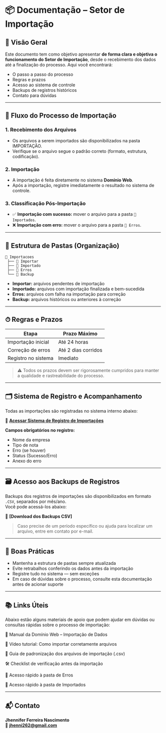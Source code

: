 
# 📦 Documentação – Setor de Importação

## 🧭 Visão Geral

Este documento tem como objetivo apresentar **de forma clara e objetiva o funcionamento do Setor de Importação**, desde o recebimento dos dados até a finalização do processo. Aqui você encontrará:

- O passo a passo do processo  
- Regras e prazos  
- Acesso ao sistema de controle  
- Backups de registros históricos  
- Contato para dúvidas  

---

## 🔄 Fluxo do Processo de Importação

### 1. Recebimento dos Arquivos
- Os arquivos a serem importados são disponibilizados na pasta IMPORTAÇÃO.
- Verifique se o arquivo segue o padrão correto (formato, estrutura, codificação).

### 2. Importação
- A importação é feita diretamente no sistema **Domínio Web**.
- Após a importação, registre imediatamente o resultado no sistema de controle.

### 3. Classificação Pós-Importação
- ✅ **Importação com sucesso:** mover o arquivo para a pasta `📁 Importados`.
- ❌ **Importação com erro:** mover o arquivo para a pasta `📁 Erros`.

---

## 📁 Estrutura de Pastas (Organização)

```
📁 Importacoes
 ├── 📁 Importar
 ├── 📁 Importado
 ├── 📁 Erros
 └── 📁 Backup
```

- **Importar:** arquivos pendentes de importação  
- **Importado:** arquivos com importação finalizada e bem-sucedida  
- **Erros:** arquivos com falha na importação para correção  
- **Backup:** arquivos históricos ou anteriores à correção  

---

## ⏱ Regras e Prazos

| Etapa                  | Prazo Máximo        |
|-----------------------|---------------------|
| Importação inicial     | Até 24 horas        |
| Correção de erros      | Até 2 dias corridos |
| Registro no sistema    | Imediato            |

> ⚠️ Todos os prazos devem ser rigorosamente cumpridos para manter a qualidade e rastreabilidade do processo.

---

## 🗂 Sistema de Registro e Acompanhamento

Todas as importações são registradas no sistema interno abaixo:

🔗 **[Acessar Sistema de Registro de Importações](https://contabilidadeltda.streamlit.app/)**

**Campos obrigatórios no registro:**

- Nome da empresa  
- Tipo de nota   
- Erro (se houver)  
- Status (Sucesso/Erro)  
- Anexo do erro   

---

## 🗃 Acesso aos Backups de Registros

Backups dos registros de importações são disponibilizados em formato `.CSV`, separados por mês/ano.  
Você pode acessá-los abaixo:

📁 **[Download dos Backups CSV]**

> Caso precise de um período específico ou ajuda para localizar um arquivo, entre em contato por e-mail.

---

## 📌 Boas Práticas

- Mantenha a estrutura de pastas sempre atualizada  
- Evite retrabalhos conferindo os dados antes da importação  
- Registre tudo no sistema — sem exceções  
- Em caso de dúvidas sobre o processo, consulte esta documentação antes de acionar suporte  

---

## 📚 Links Úteis
Abaixo estão alguns materiais de apoio que podem ajudar em dúvidas ou consultas rápidas sobre o processo de importação:

📘 Manual da Domínio Web – Importação de Dados

🎥 Vídeo tutorial: Como importar corretamente arquivos

📄 Guia de padronização dos arquivos de importação (.csv)

🛠️ Checklist de verificação antes da importação

📁 Acesso rápido à pasta de Erros

📁 Acesso rápido à pasta de Importados

---
## 📬 Contato

**Jhennifer Ferreira Nascimento**  
📧 **jhenni262@gmail.com**
